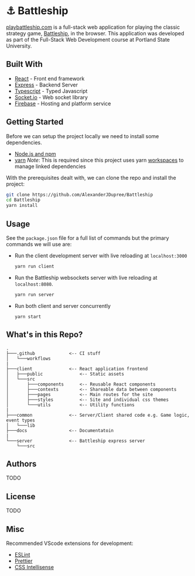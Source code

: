 # ⚓ Battleship

[playbattleship.com](https://playbattleship.com) is a full-stack web application for playing the classic strategy game, [Battleship](<https://en.wikipedia.org/wiki/Battleship_(game)>), in the browser. This application was developed as part of the Full-Stack Web Development course at Portland State University.

## Built With

- [React](https://reactjs.org/) - Front end framework
- [Express](https://expressjs.com/) - Backend Server
- [Typescript](https://www.typescriptlang.org/) - Typed Javascript
- [Socket.io](https://socket.io/) - Web socket library
- [Firebase](https://firebase.google.com/) - Hosting and platform service

## Getting Started

Before we can setup the project locally we need to install some dependencies.

- [Node.js and npm](https://docs.npmjs.com/downloading-and-installing-node-js-and-npm)
- [yarn](https://yarnpkg.com/getting-started/install) _Note_: This is required since this project uses yarn [workspaces](https://classic.yarnpkg.com/en/docs/workspaces/) to manage linked dependencies

With the prerequisites dealt with, we can clone the repo and install the project:

```bash
git clone https://github.com/AlexanderJDupree/Battleship
cd Battleship
yarn install
```

## Usage

See the `package.json` file for a full list of commands but the primary commands we will use are:

- Run the client development server with live reloading at `localhost:3000`
  ```bash
  yarn run client
  ```
- Run the Battleship websockets server with live reloading at `localhost:8080`.
  ```bash
  yarn run server
  ```
- Run both client and server concurrently
  ```
  yarn start
  ```

## What's in this Repo?

```
.
├───.github             <-- CI stuff
│   └───workflows
|
├───client              <-- React application frontend
│   ├───public              <-- Static assets
│   └───src
│       ├───components      <-- Reusable React components
│       ├───contexts        <-- Shareable data between components
│       ├───pages           <-- Main routes for the site
│       ├───styles          <-- Site and individual css themes
│       └───utils           <-- Utility functions
|
├───common              <-- Server/Client shared code e.g. Game logic, event types
│   └───lib
├───docs                <-- Documentatoin
|
└───server              <-- Battleship express server
    └───src
```

## Authors

TODO

## License

TODO

## Misc

Recommended VScode extensions for development:

- [ESLint](https://marketplace.visualstudio.com/items?itemName=dbaeumer.vscode-eslint)
- [Prettier](https://marketplace.visualstudio.com/items?itemName=esbenp.prettier-vscode)
- [CSS Intellisense](https://marketplace.visualstudio.com/items?itemName=Zignd.html-css-class-completion)

